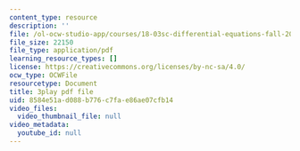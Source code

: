```yaml
---
content_type: resource
description: ''
file: /ol-ocw-studio-app/courses/18-03sc-differential-equations-fall-2011/8584e51ad088b776c7fae86ae07cfb14_fkGAF5jHjdY.pdf
file_size: 22150
file_type: application/pdf
learning_resource_types: []
license: https://creativecommons.org/licenses/by-nc-sa/4.0/
ocw_type: OCWFile
resourcetype: Document
title: 3play pdf file
uid: 8584e51a-d088-b776-c7fa-e86ae07cfb14
video_files:
  video_thumbnail_file: null
video_metadata:
  youtube_id: null
---
```

